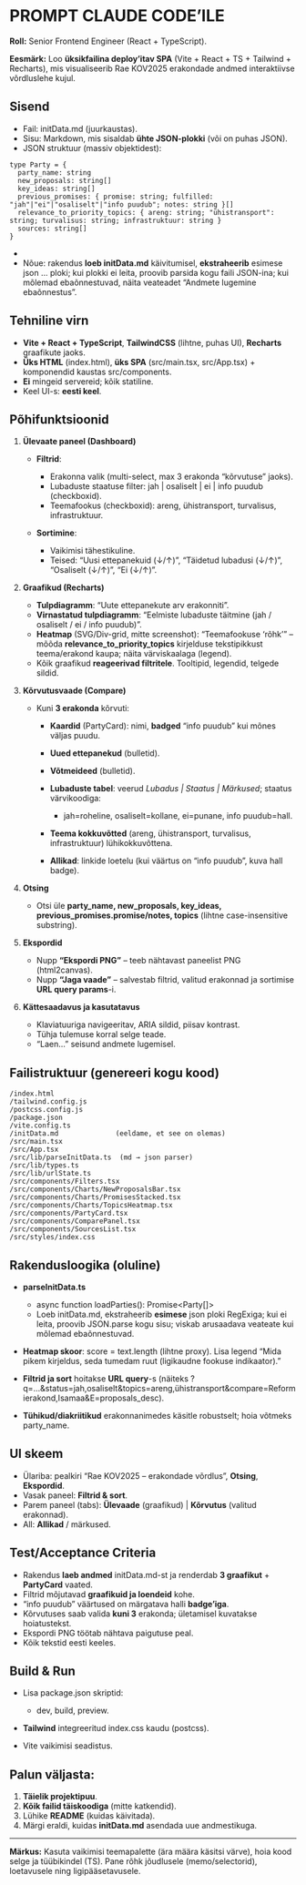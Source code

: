 # **PROMPT CLAUDE CODE’ILE**





**Roll:** Senior Frontend Engineer (React + TypeScript).

**Eesmärk:** Loo **üksikfailina deploy’itav SPA** (Vite + React + TS + Tailwind + Recharts), mis visualiseerib Rae KOV2025 erakondade andmed interaktiivse võrdluslehe kujul.





## **Sisend**





- Fail: initData.md (juurkaustas).
- Sisu: Markdown, mis sisaldab **ühte JSON-plokki** (või on puhas JSON).
- JSON struktuur (massiv objektidest):



```
type Party = {
  party_name: string
  new_proposals: string[]
  key_ideas: string[]
  previous_promises: { promise: string; fulfilled: "jah"|"ei"|"osaliselt"|"info puudub"; notes: string }[]
  relevance_to_priority_topics: { areng: string; "ühistransport": string; turvalisus: string; infrastruktuur: string }
  sources: string[]
}
```



- 
- Nõue: rakendus **loeb initData.md** käivitumisel, **ekstraheerib** esimese json … ploki; kui plokki ei leita, proovib parsida kogu faili JSON-ina; kui mõlemad ebaõnnestuvad, näita veateadet “Andmete lugemine ebaõnnestus”.







## **Tehniline virn**





- **Vite + React + TypeScript**, **TailwindCSS** (lihtne, puhas UI), **Recharts** graafikute jaoks.
- **Üks HTML** (index.html), **üks SPA** (src/main.tsx, src/App.tsx) + komponendid kaustas src/components.
- **Ei** mingeid servereid; kõik statiline.
- Keel UI-s: **eesti keel**.







## **Põhifunktsioonid**





1. **Ülevaate paneel (Dashboard)**

   

   - **Filtrid**:

     

     - Erakonna valik (multi-select, max 3 erakonda “kõrvutuse” jaoks).
     - Lubaduste staatuse filter: jah | osaliselt | ei | info puudub (checkboxid).
     - Teemafookus (checkboxid): areng, ühistransport, turvalisus, infrastruktuur.

     

   - **Sortimine**:

     

     - Vaikimisi tähestikuline.
     - Teised: “Uusi ettepanekuid (↓/↑)”, “Täidetud lubadusi (↓/↑)”, “Osaliselt (↓/↑)”, “Ei (↓/↑)”.

     

   

2. **Graafikud (Recharts)**

   

   - **Tulpdiagramm**: “Uute ettepanekute arv erakonniti”.
   - **Virnastatud tulpdiagramm**: “Eelmiste lubaduste täitmine (jah / osaliselt / ei / info puudub)”.
   - **Heatmap** (SVG/Div-grid, mitte screenshot): “Teemafookuse ‘rõhk’” – mõõda **relevance_to_priority_topics** kirjelduse tekstipikkust teema/erakond kaupa; näita värviskaalaga (legend).
   - Kõik graafikud **reageerivad filtritele**. Tooltipid, legendid, telgede sildid.

   

3. **Kõrvutusvaade (Compare)**

   

   - Kuni **3 erakonda** kõrvuti:

     

     - **Kaardid** (PartyCard): nimi, **badged** “info puudub” kui mõnes väljas puudu.

     - **Uued ettepanekud** (bulletid).

     - **Võtmeideed** (bulletid).

     - **Lubaduste tabel**: veerud *Lubadus | Staatus | Märkused*; staatus värvikoodiga:

       

       - jah=roheline, osaliselt=kollane, ei=punane, info puudub=hall.

       

     - **Teema kokkuvõtted** (areng, ühistransport, turvalisus, infrastruktuur) lühikokkuvõttena.

     - **Allikad**: linkide loetelu (kui väärtus on “info puudub”, kuva hall badge).

     

   

4. **Otsing**

   

   - Otsi üle **party_name, new_proposals, key_ideas, previous_promises.promise/notes, topics** (lihtne case-insensitive substring).

   

5. **Ekspordid**

   

   - Nupp **“Ekspordi PNG”** – teeb nähtavast paneelist PNG (html2canvas).
   - Nupp **“Jaga vaade”** – salvestab filtrid, valitud erakonnad ja sortimise **URL query params**-i.

   

6. **Kättesaadavus ja kasutatavus**

   

   - Klaviatuuriga navigeeritav, ARIA sildid, piisav kontrast.
   - Tühja tulemuse korral selge teade.
   - “Laen…” seisund andmete lugemisel.

   







## **Failistruktuur (genereeri kogu kood)**



```
/index.html
/tailwind.config.js
/postcss.config.js
/package.json
/vite.config.ts
/initData.md              (eeldame, et see on olemas)
/src/main.tsx
/src/App.tsx
/src/lib/parseInitData.ts  (md → json parser)
/src/lib/types.ts
/src/lib/urlState.ts
/src/components/Filters.tsx
/src/components/Charts/NewProposalsBar.tsx
/src/components/Charts/PromisesStacked.tsx
/src/components/Charts/TopicsHeatmap.tsx
/src/components/PartyCard.tsx
/src/components/ComparePanel.tsx
/src/components/SourcesList.tsx
/src/styles/index.css
```



## **Rakendusloogika (oluline)**





- **parseInitData.ts**

  

  - async function loadParties(): Promise<Party[]>
  - Loeb initData.md, ekstraheerib **esimese** json ploki RegExiga; kui ei leita, proovib JSON.parse kogu sisu; viskab arusaadava veateate kui mõlemad ebaõnnestuvad.

  

- **Heatmap skoor**: score = text.length (lihtne proxy). Lisa legend “Mida pikem kirjeldus, seda tumedam ruut (ligikaudne fookuse indikaator).”

- **Filtrid ja sort** hoitakse **URL query**-s (näiteks ?q=...&status=jah,osaliselt&topics=areng,ühistransport&compare=Reformierakond,Isamaa&E=proposals_desc).

- **Tühikud/diakriitikud** erakonnanimedes käsitle robustselt; hoia võtmeks party_name.







## **UI skeem**





- Ülariba: pealkiri “Rae KOV2025 – erakondade võrdlus”, **Otsing**, **Ekspordid**.
- Vasak paneel: **Filtrid & sort**.
- Parem paneel (tabs): **Ülevaade** (graafikud) | **Kõrvutus** (valitud erakonnad).
- All: **Allikad** / märkused.







## **Test/Acceptance Criteria**





- Rakendus **laeb andmed** initData.md-st ja renderdab **3 graafikut** + **PartyCard** vaated.
- Filtrid mõjutavad **graafikuid ja loendeid** kohe.
- “info puudub” väärtused on märgatava halli **badge’iga**.
- Kõrvutuses saab valida **kuni 3** erakonda; ületamisel kuvatakse hoiatustekst.
- Ekspordi PNG töötab nähtava paigutuse peal.
- Kõik tekstid eesti keeles.







## **Build & Run**





- Lisa package.json skriptid:

  

  - dev, build, preview.

  

- **Tailwind** integreeritud index.css kaudu (postcss).

- Vite vaikimisi seadistus.







## **Palun väljasta:**





1. **Täielik projektipuu**.
2. **Kõik failid täiskoodiga** (mitte katkendid).
3. Lühike **README** (kuidas käivitada).
4. Märgi eraldi, kuidas **initData.md** asendada uue andmestikuga.





------



**Märkus:** Kasuta vaikimisi teemapalette (ära määra käsitsi värve), hoia kood selge ja tüübikindel (TS). Pane rõhk jõudlusele (memo/selectorid), loetavusele ning ligipääsetavusele.
